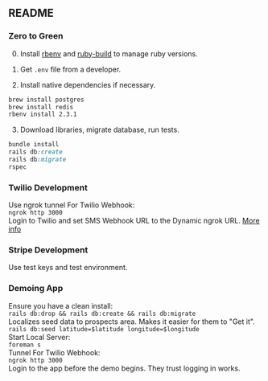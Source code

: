 ## README

### Zero to Green

0. Install [rbenv](https://github.com/rbenv/rbenv#homebrew-on-mac-os-x) and [ruby-build](https://github.com/rbenv/ruby-build#installing-with-homebrew-for-os-x-users) to manage ruby versions.

1. Get `.env` file from a developer.
2. Install native dependencies if necessary.
```bash
brew install postgres
brew install redis
rbenv install 2.3.1
```
3. Download libraries, migrate database, run tests.
```ruby
bundle install
rails db:create
rails db:migrate
rspec
```

### Twilio Development

Use ngrok tunnel For Twilio Webhook:  
`ngrok http 3000`  
Login to Twilio and set SMS Webhook URL to the Dynamic ngrok URL. [More info](https://www.twilio.com/blog/2013/10/test-your-webhooks-locally-with-ngrok.html)  

### Stripe Development

Use test keys and test environment.

### Demoing App

Ensure you have a clean install:  
`rails db:drop && rails db:create && rails db:migrate`  
Localizes seed data to prospects area. Makes it easier for them to "Get it".  
`rails db:seed latitude=$latitude longitude=$longitude`  
Start Local Server:  
`foreman s`  
Tunnel For Twilio Webhook:  
`ngrok http 3000`  
Login to the app before the demo begins. They trust logging in works.
